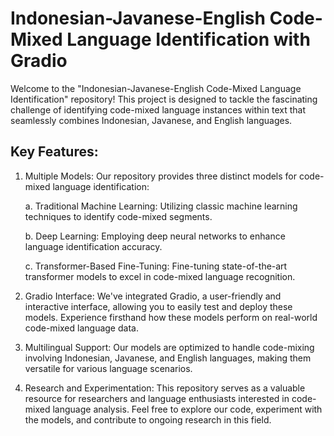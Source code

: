 # Indonesian-Javanese-English Code-Mixed Language Identification with Gradio

Welcome to the "Indonesian-Javanese-English Code-Mixed Language Identification" repository! This project is designed to tackle the fascinating challenge of identifying code-mixed language instances within text that seamlessly combines Indonesian, Javanese, and English languages.

## Key Features:

1. Multiple Models: Our repository provides three distinct models for code-mixed language identification:

   a. Traditional Machine Learning: Utilizing classic machine learning techniques to identify code-mixed segments.
   
   b. Deep Learning: Employing deep neural networks to enhance language identification accuracy.

   c. Transformer-Based Fine-Tuning: Fine-tuning state-of-the-art transformer models to excel in code-mixed language recognition.

3. Gradio Interface: We've integrated Gradio, a user-friendly and interactive interface, allowing you to easily test and deploy these models. Experience firsthand how these models perform on real-world code-mixed language data.

4. Multilingual Support: Our models are optimized to handle code-mixing involving Indonesian, Javanese, and English languages, making them versatile for various language scenarios.

5. Research and Experimentation: This repository serves as a valuable resource for researchers and language enthusiasts interested in code-mixed language analysis. Feel free to explore our code, experiment with the models, and contribute to ongoing research in this field.
